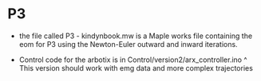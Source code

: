 # P3

- the file called P3 - kindynbook.mw is a Maple works file containing the eom for P3 using the Newton-Euler outward and inward iterations.

- Control code for the arbotix is in Control/version2/arx_controller.ino
^ This version should work with emg data and more complex trajectories
